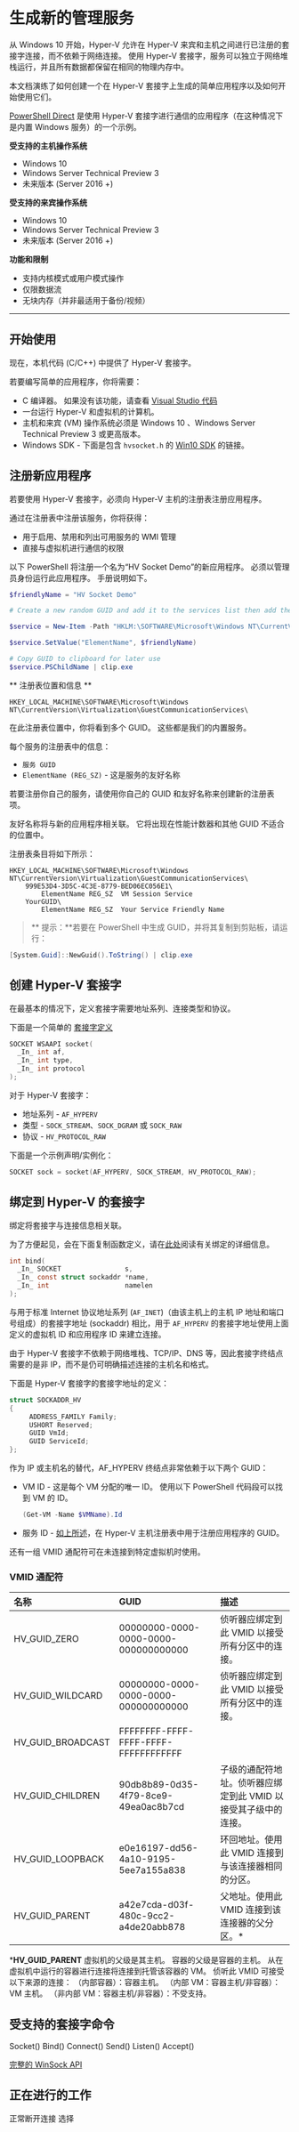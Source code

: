 # 生成新的管理服务

从 Windows 10 开始，Hyper-V 允许在 Hyper-V 来宾和主机之间进行已注册的套接字连接，而不依赖于网络连接。 使用 Hyper-V 套接字，服务可以独立于网络堆栈运行，并且所有数据都保留在相同的物理内存中。

本文档演练了如何创建一个在 Hyper-V 套接字上生成的简单应用程序以及如何开始使用它们。

[PowerShell Direct](../user_guide/vmsession.md) 是使用 Hyper-V 套接字进行通信的应用程序（在这种情况下是内置 Windows 服务）的一个示例。

**受支持的主机操作系统**
* Windows 10
* Windows Server Technical Preview 3
* 未来版本 (Server 2016 +)

**受支持的来宾操作系统**
* Windows 10
* Windows Server Technical Preview 3
* 未来版本 (Server 2016 +)

**功能和限制**
* 支持内核模式或用户模式操作
* 仅限数据流
* 无块内存（并非最适用于备份/视频）

--------------


## 开始使用

现在，本机代码 (C/C++) 中提供了 Hyper-V 套接字。

若要编写简单的应用程序，你将需要：
* C 编译器。 如果没有该功能，请查看 [Visual Studio 代码](https://aka.ms/vs)
* 一台运行 Hyper-V 和虚拟机的计算机。
* 主机和来宾 (VM) 操作系统必须是 Windows 10 、Windows Server Technical Preview 3 或更高版本。
* Windows SDK - 下面是包含 `hvsocket.h` 的 [Win10 SDK](https://dev.windows.com/en-us/downloads/windows-10-sdk) 的链接。

## 注册新应用程序

若要使用 Hyper-V 套接字，必须向 Hyper-V 主机的注册表注册应用程序。

通过在注册表中注册该服务，你将获得：
*  用于启用、禁用和列出可用服务的 WMI 管理
*  直接与虚拟机进行通信的权限

以下 PowerShell 将注册一个名为“HV Socket Demo”的新应用程序。 必须以管理员身份运行此应用程序。 手册说明如下。

``` PowerShell
$friendlyName = "HV Socket Demo"

# Create a new random GUID and add it to the services list then add the name as a value

$service = New-Item -Path "HKLM:\SOFTWARE\Microsoft\Windows NT\CurrentVersion\Virtualization\GuestCommunicationServices" -Name ([System.Guid]::NewGuid().ToString())

$service.SetValue("ElementName", $friendlyName)

# Copy GUID to clipboard for later use
$service.PSChildName | clip.exe
```

** 注册表位置和信息 **

``` 
HKEY_LOCAL_MACHINE\SOFTWARE\Microsoft\Windows NT\CurrentVersion\Virtualization\GuestCommunicationServices\
```
在此注册表位置中，你将看到多个 GUID。 这些都是我们的内置服务。

每个服务的注册表中的信息：
* `服务 GUID`
* `ElementName (REG_SZ)` - 这是服务的友好名称

若要注册你自己的服务，请使用你自己的 GUID 和友好名称来创建新的注册表项。

友好名称将与新的应用程序相关联。 它将出现在性能计数器和其他 GUID 不适合的位置中。

注册表条目将如下所示：
```
HKEY_LOCAL_MACHINE\SOFTWARE\Microsoft\Windows NT\CurrentVersion\Virtualization\GuestCommunicationServices\
    999E53D4-3D5C-4C3E-8779-BED06EC056E1\
        ElementName REG_SZ  VM Session Service
    YourGUID\
        ElementName REG_SZ  Your Service Friendly Name
```

>** 提示：**若要在 PowerShell 中生成 GUID，并将其复制到剪贴板，请运行：
``` PowerShell
[System.Guid]::NewGuid().ToString() | clip.exe
```

## 创建 Hyper-V 套接字

在最基本的情况下，定义套接字需要地址系列、连接类型和协议。

下面是一个简单的 [套接字定义](
https://msdn.microsoft.com/zh-cn/library/windows/desktop/ms740506(v=vs.85).aspx
)

``` C
SOCKET WSAAPI socket(
  _In_ int af,
  _In_ int type,
  _In_ int protocol
);
```

对于 Hyper-V 套接字：
* 地址系列 - `AF_HYPERV`
* 类型 - `SOCK_STREAM`、`SOCK_DGRAM` 或 `SOCK_RAW`
* 协议 - `HV_PROTOCOL_RAW`


下面是一个示例声明/实例化：
``` C
SOCKET sock = socket(AF_HYPERV, SOCK_STREAM, HV_PROTOCOL_RAW);
```


## 绑定到 Hyper-V 的套接字

绑定将套接字与连接信息相关联。

为了方便起见，会在下面复制函数定义，请在[此处](https://msdn.microsoft.com/en-us/library/windows/desktop/ms737550.aspx)阅读有关绑定的详细信息。

``` C
int bind(
  _In_ SOCKET                s,
  _In_ const struct sockaddr *name,
  _In_ int                   namelen
);
```

与用于标准 Internet 协议地址系列 (`AF_INET`)（由该主机上的主机 IP 地址和端口号组成）的套接字地址 (sockaddr) 相比，用于 `AF_HYPERV` 的套接字地址使用上面定义的虚拟机 ID 和应用程序 ID 来建立连接。

由于 Hyper-V 套接字不依赖于网络堆栈、TCP/IP、DNS 等，因此套接字终结点需要的是非 IP，而不是仍可明确描述连接的主机名和格式。

下面是 Hyper-V 套接字的套接字地址的定义：

``` C
struct SOCKADDR_HV
{
     ADDRESS_FAMILY Family;
     USHORT Reserved;
     GUID VmId;
     GUID ServiceId;
};
```

作为 IP 或主机名的替代，AF_HYPERV 终结点非常依赖于以下两个 GUID：
* VM ID - 这是每个 VM 分配的唯一 ID。 使用以下 PowerShell 代码段可以找到 VM 的 ID。
  ```PowerShell
  (Get-VM -Name $VMName).Id
  ```
* 服务 ID - [如上所述](#RegisterANewApplication)，在 Hyper-V 主机注册表中用于注册应用程序的 GUID。

还有一组 VMID 通配符可在未连接到特定虚拟机时使用。

### VMID 通配符

| 名称| GUID| 描述|
|:-----|:-----|:-----|
| HV_GUID_ZERO| 00000000-0000-0000-0000-000000000000| 侦听器应绑定到此 VMID 以接受所有分区中的连接。|
| HV_GUID_WILDCARD| 00000000-0000-0000-0000-000000000000| 侦听器应绑定到此 VMID 以接受所有分区中的连接。|
| HV_GUID_BROADCAST| FFFFFFFF-FFFF-FFFF-FFFF-FFFFFFFFFFFF| |
| HV_GUID_CHILDREN| 90db8b89-0d35-4f79-8ce9-49ea0ac8b7cd| 子级的通配符地址。侦听器应绑定到此 VMID 以接受其子级中的连接。|
| HV_GUID_LOOPBACK| e0e16197-dd56-4a10-9195-5ee7a155a838| 环回地址。使用此 VMID 连接到与该连接器相同的分区。|
| HV_GUID_PARENT| a42e7cda-d03f-480c-9cc2-a4de20abb878| 父地址。使用此 VMID 连接到该连接器的父分区。*|


***HV_GUID_PARENT**
虚拟机的父级是其主机。 容器的父级是容器的主机。
从在虚拟机中运行的容器进行连接将连接到托管该容器的 VM。
侦听此 VMID 可接受以下来源的连接：
（内部容器）：容器主机。
（内部 VM：容器主机/非容器）：VM 主机。
（非内部 VM：容器主机/非容器）：不受支持。

## 受支持的套接字命令

Socket()
Bind()
Connect()
Send()
Listen()
Accept()

[完整的 WinSock API](https://msdn.microsoft.com/en-us/library/windows/desktop/ms741394.aspx)

## 正在进行的工作

正常断开连接
选择



<!--HONumber=Dec15_HO1-->

